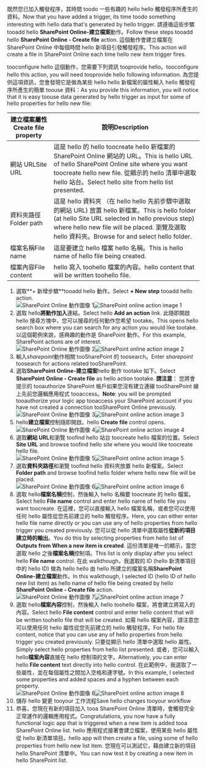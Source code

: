 <span data-ttu-id="423ed-101">既然您已加入觸發程序，其時間 toodo 一些有趣的 hello hello 觸發程序所產生的資料。</span><span class="sxs-lookup"><span data-stu-id="423ed-101">Now that you have added a trigger, its time toodo something interesting with hello data that's generated by hello trigger.</span></span> <span data-ttu-id="423ed-102">請遵循這些步驟 tooadd hello **SharePoint Online-建立檔案**動作。</span><span class="sxs-lookup"><span data-stu-id="423ed-102">Follow these steps tooadd hello **SharePoint Online - Create file** action.</span></span> <span data-ttu-id="423ed-103">這個動作會建立檔案在 SharePoint Online 中每個時間 hello 新項目引發觸發程序。</span><span class="sxs-lookup"><span data-stu-id="423ed-103">This action will create a file in SharePoint Online each time hello new item trigger fires.</span></span> 

<span data-ttu-id="423ed-104">tooconfigure hello 這個動作，您需要下列資訊 tooprovide hello。</span><span class="sxs-lookup"><span data-stu-id="423ed-104">tooconfigure hello this action, you will need tooprovide hello following information.</span></span> <span data-ttu-id="423ed-105">為您提供這項資訊，您會發現它是做為某些 hello hello 新檔案的屬性輸入 hello 觸發程序所產生的簡單 toouse 資料：</span><span class="sxs-lookup"><span data-stu-id="423ed-105">As you provide this information, you will notice that it is easy toouse data generated by hello trigger as input for some of hello properties for hello new file:</span></span>

| <span data-ttu-id="423ed-106">建立檔案屬性</span><span class="sxs-lookup"><span data-stu-id="423ed-106">Create file property</span></span> | <span data-ttu-id="423ed-107">說明</span><span class="sxs-lookup"><span data-stu-id="423ed-107">Description</span></span> |
| --- | --- |
| <span data-ttu-id="423ed-108">網站 URL</span><span class="sxs-lookup"><span data-stu-id="423ed-108">Site URL</span></span> |<span data-ttu-id="423ed-109">這是 hello 的 hello toocreate hello 新檔案的 SharePoint Online 網站的 URL。</span><span class="sxs-lookup"><span data-stu-id="423ed-109">This is hello URL of hello SharePoint Online site where you want toocreate hello new file.</span></span> <span data-ttu-id="423ed-110">從顯示的 hello 清單中選取 hello 站台。</span><span class="sxs-lookup"><span data-stu-id="423ed-110">Select hello site from hello list presented.</span></span> |
| <span data-ttu-id="423ed-111">資料夾路徑</span><span class="sxs-lookup"><span data-stu-id="423ed-111">Folder path</span></span> |<span data-ttu-id="423ed-112">這是 hello 資料夾 （在 hello hello 先前步驟中選取的網站 URL) 放置 hello 新檔案。</span><span class="sxs-lookup"><span data-stu-id="423ed-112">This is hello folder (at hello Site URL selected in hello previous step) where hello new file will be placed.</span></span> <span data-ttu-id="423ed-113">瀏覽及選取 hello 資料夾。</span><span class="sxs-lookup"><span data-stu-id="423ed-113">Browse for and select hello folder.</span></span> |
| <span data-ttu-id="423ed-114">檔案名稱</span><span class="sxs-lookup"><span data-stu-id="423ed-114">File name</span></span> |<span data-ttu-id="423ed-115">這是要建立 hello 檔案 hello 名稱。</span><span class="sxs-lookup"><span data-stu-id="423ed-115">This is hello name of hello file being created.</span></span> |
| <span data-ttu-id="423ed-116">檔案內容</span><span class="sxs-lookup"><span data-stu-id="423ed-116">File content</span></span> |<span data-ttu-id="423ed-117">hello 寫入 toohello 檔案的內容。</span><span class="sxs-lookup"><span data-stu-id="423ed-117">hello content that will be written toohello file.</span></span> |

1. <span data-ttu-id="423ed-118">選取**+ 新增步驟**tooadd hello 動作。</span><span class="sxs-lookup"><span data-stu-id="423ed-118">Select **+ New step** tooadd hello action.</span></span>  
   <span data-ttu-id="423ed-119">![SharePoint Online 動作圖像 1](./media/connectors-create-api-sharepointonline/action-1.png)</span><span class="sxs-lookup"><span data-stu-id="423ed-119">![SharePoint online action image 1](./media/connectors-create-api-sharepointonline/action-1.png)</span></span>  
2. <span data-ttu-id="423ed-120">選取 hello**將動作加入**連結。</span><span class="sxs-lookup"><span data-stu-id="423ed-120">Select hello **Add an action** link.</span></span> <span data-ttu-id="423ed-121">此隨即開啟 hello 搜尋方塊中，您可以搜尋的任何動作您希望 tootake。</span><span class="sxs-lookup"><span data-stu-id="423ed-121">This opens hello search box where you can search for any action you would like tootake.</span></span> <span data-ttu-id="423ed-122">以這個範例來說，感興趣的動作是 SharePoint 動作。</span><span class="sxs-lookup"><span data-stu-id="423ed-122">For this example, SharePoint actions are of interest.</span></span>    
   <span data-ttu-id="423ed-123">![SharePoint Online 動作圖像 2](./media/connectors-create-api-sharepointonline/action-2.png)</span><span class="sxs-lookup"><span data-stu-id="423ed-123">![SharePoint online action image 2](./media/connectors-create-api-sharepointonline/action-2.png)</span></span>    
3. <span data-ttu-id="423ed-124">輸入*sharepoint*動作相關 tooSharePoint 的 toosearch。</span><span class="sxs-lookup"><span data-stu-id="423ed-124">Enter *sharepoint* toosearch for actions related tooSharePoint.</span></span>
4. <span data-ttu-id="423ed-125">選取**SharePoint Online-建立檔案**hello 動作 tootake 如下。</span><span class="sxs-lookup"><span data-stu-id="423ed-125">Select **SharePoint Online - Create file** as hello action tootake.</span></span>   <span data-ttu-id="423ed-126">**請注意**： 您將會提示的 tooauthorize SharePoint 帳戶如果您沒有建立連線 tooSharePoint 線上先前您邏輯應用程式 tooaccess。</span><span class="sxs-lookup"><span data-stu-id="423ed-126">**Note**: you will be prompted tooauthorize your logic app tooaccess your SharePoint account if you have not created a connection tooSharePoint Online previously.</span></span>    
   <span data-ttu-id="423ed-127">![SharePoint Online 動作圖像 3](./media/connectors-create-api-sharepointonline/action-3.png)</span><span class="sxs-lookup"><span data-stu-id="423ed-127">![SharePoint online action image 3](./media/connectors-create-api-sharepointonline/action-3.png)</span></span>    
5. <span data-ttu-id="423ed-128">hello**建立檔案**控制隨即開啟。</span><span class="sxs-lookup"><span data-stu-id="423ed-128">hello **Create file** control opens.</span></span>   
   <span data-ttu-id="423ed-129">![SharePoint Online 動作圖像 4](./media/connectors-create-api-sharepointonline/action-4.png)</span><span class="sxs-lookup"><span data-stu-id="423ed-129">![SharePoint online action image 4](./media/connectors-create-api-sharepointonline/action-4.png)</span></span>     
6. <span data-ttu-id="423ed-130">選取**網站 URL**和瀏覽 toofind hello 站台 toocreate hello 檔案的位置。</span><span class="sxs-lookup"><span data-stu-id="423ed-130">Select **Site URL** and browse toofind hello site where you would like toocreate hello file.</span></span>     
   <span data-ttu-id="423ed-131">![SharePoint Online 動作圖像 5](./media/connectors-create-api-sharepointonline/action-5.png)</span><span class="sxs-lookup"><span data-stu-id="423ed-131">![SharePoint online action image 5](./media/connectors-create-api-sharepointonline/action-5.png)</span></span>  
7. <span data-ttu-id="423ed-132">選取**資料夾路徑**和瀏覽 toofind hello 資料夾放置 hello 新檔案。</span><span class="sxs-lookup"><span data-stu-id="423ed-132">Select **Folder path** and browse toofind hello folder where hello new file will be placed.</span></span>  
   <span data-ttu-id="423ed-133">![SharePoint Online 動作圖像 6](./media/connectors-create-api-sharepointonline/action-6.png)</span><span class="sxs-lookup"><span data-stu-id="423ed-133">![SharePoint online action image 6](./media/connectors-create-api-sharepointonline/action-6.png)</span></span>  
8. <span data-ttu-id="423ed-134">選取 hello**檔案名稱**控制，然後輸入 hello 名稱要 toocreate 的 hello 檔案。</span><span class="sxs-lookup"><span data-stu-id="423ed-134">Select hello **File name** control and enter hello name of hello file you want toocreate.</span></span> <span data-ttu-id="423ed-135">在這裡，您可以直接輸入 hello 檔案名稱，或者您可以使用任何 hello 屬性從您先前建立的 hello 觸發程序。</span><span class="sxs-lookup"><span data-stu-id="423ed-135">Here, you can either enter hello file name directly or you can use any of hello properties from hello trigger you created previously.</span></span> <span data-ttu-id="423ed-136">您可以從 hello 清單中選取屬性**從新的項目建立時的輸出**。</span><span class="sxs-lookup"><span data-stu-id="423ed-136">You do this by selecting properties from hello list of **Outputs from When a new item is created**.</span></span> <span data-ttu-id="423ed-137">這份清單是唯一的顯示，當您選取 hello 之後**檔案名稱**控制項。</span><span class="sxs-lookup"><span data-stu-id="423ed-137">This list is only display after you select hello **File name** control.</span></span> <span data-ttu-id="423ed-138">在此 walkthough，我選取的 ID (hello 新清單項目中的 hello ID) 做為 hello hello 由 hello 所建立的檔案名稱**SharePoint Online-建立檔案**動作。</span><span class="sxs-lookup"><span data-stu-id="423ed-138">In this walkthough, I selected ID (hello ID of hello new list item) as hello name of hello file being created by hello **SharePoint Online - Create file** action.</span></span>    
   <span data-ttu-id="423ed-139">![SharePoint Online 動作圖像 7](./media/connectors-create-api-sharepointonline/action-7.png)</span><span class="sxs-lookup"><span data-stu-id="423ed-139">![SharePoint online action image 7](./media/connectors-create-api-sharepointonline/action-7.png)</span></span>  
9. <span data-ttu-id="423ed-140">選取 hello**檔案內容**控制，然後輸入 hello toohello 檔案，將會建立將寫入的內容。</span><span class="sxs-lookup"><span data-stu-id="423ed-140">Select hello **File content** control and enter hello content that will be written toohello file that will be created.</span></span> <span data-ttu-id="423ed-141">如需 hello 檔案內容，請注意您可以使用任何 hello 屬性從您先前建立的 hello 觸發程序。</span><span class="sxs-lookup"><span data-stu-id="423ed-141">For hello file content, notice that you can use any of hello properties from hello trigger you created previously.</span></span> <span data-ttu-id="423ed-142">只要從顯示 hello 清單中選取 hello 屬性。</span><span class="sxs-lookup"><span data-stu-id="423ed-142">Simply select hello properties from hello list presented.</span></span> <span data-ttu-id="423ed-143">或者，您可以輸入 hello**檔案內容**直接在 hello 控制項的文字。</span><span class="sxs-lookup"><span data-stu-id="423ed-143">Alternatively, you can enter hello **File content** text directly into hello control.</span></span> <span data-ttu-id="423ed-144">在此範例中，我選取了一些屬性，並在每個屬性之間加入空格和連字號。</span><span class="sxs-lookup"><span data-stu-id="423ed-144">In this example, I selected some properties and added spaces and a hyphen between each property.</span></span>        
   <span data-ttu-id="423ed-145">![SharePoint Online 動作圖像 8](./media/connectors-create-api-sharepointonline/action-8.png)</span><span class="sxs-lookup"><span data-stu-id="423ed-145">![SharePoint online action image 8](./media/connectors-create-api-sharepointonline/action-8.png)</span></span>  
10. <span data-ttu-id="423ed-146">儲存 hello 變更 tooyour 工作流程</span><span class="sxs-lookup"><span data-stu-id="423ed-146">Save hello changes tooyour workflow</span></span>  
11. <span data-ttu-id="423ed-147">恭喜，您現在有新的項目加入 tooa SharePoint Online 清單時，會觸發完全正常運作的邏輯應用程式。</span><span class="sxs-lookup"><span data-stu-id="423ed-147">Congratulations, you now have a fully functional logic app that is triggered when a new item is added tooa SharePoint Online list.</span></span> <span data-ttu-id="423ed-148">hello 應用程式接著會建立檔案，使用某些 hello 屬性從 hello 新清單項目。</span><span class="sxs-lookup"><span data-stu-id="423ed-148">hello app will then create a file, using some of hello properties from hello new list item.</span></span>  <span data-ttu-id="423ed-149">您現在可以測試它，藉由建立新的項目 hello SharePoint 清單中。</span><span class="sxs-lookup"><span data-stu-id="423ed-149">You can now test it by creating a new item in hello SharePoint list.</span></span> 

